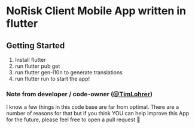 # NoRisk Client Mobile App written in flutter

## Getting Started

1. Install flutter
2. run flutter pub get
3. run flutter gen-l10n to generate translations
4. run flutter run to start the app!

### Note from developer / code-owner ([@TimLohrer](https://github.com/TimLohrer))

I know a few things in this code base are far from optimal.
There are a number of reasons for that but if you think YOU can help improve this App for the future, please feel free to open a pull request 🐙
